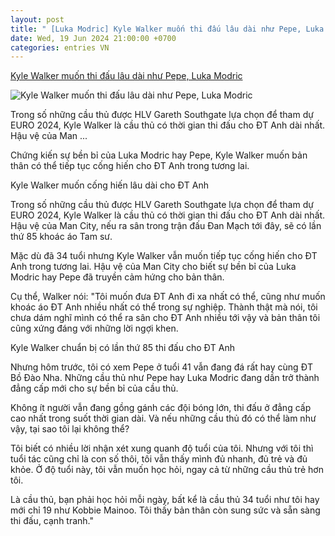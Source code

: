 ```yaml
---
layout: post
title: " [Luka Modric] Kyle Walker muốn thi đấu lâu dài như Pepe, Luka Modric"
date: Wed, 19 Jun 2024 21:00:00 +0700
categories: entries VN
---
```

[Kyle Walker muốn thi đấu lâu dài như Pepe, Luka Modric](https://bongda24h.vn/euro-2024/kyle-walker-muon-thi-dau-lau-dai-nhu-pepe-luka-modric-363-391087.html)

![Kyle Walker muốn thi đấu lâu dài như Pepe, Luka Modric](https://static.bongda24h.vn/medias/standard/2024/06/15/6-1506162347.png)

Trong số những cầu thủ được HLV Gareth Southgate lựa chọn để tham dự EURO 2024, Kyle Walker là cầu thủ có thời gian thi đấu cho ĐT Anh dài nhất. Hậu vệ của Man ...

Chứng kiến sự bền bỉ của Luka Modric hay Pepe, Kyle Walker muốn bản thân có thể tiếp tục cống hiến cho ĐT Anh trong tương lai.

Kyle Walker muốn cống hiến lâu dài cho ĐT Anh

Trong số những cầu thủ được HLV Gareth Southgate lựa chọn để tham dự EURO 2024, Kyle Walker là cầu thủ có thời gian thi đấu cho ĐT Anh dài nhất. Hậu vệ của Man City, nếu ra sân trong trận đấu Đan Mạch tới đây, sẽ có lần thứ 85 khoác áo Tam sư.

Mặc dù đã 34 tuổi nhưng Kyle Walker vẫn muốn tiếp tục cống hiến cho ĐT Anh trong tương lai. Hậu vệ của Man City cho biết sự bền bỉ của Luka Modric hay Pepe đã truyền cảm hứng cho bản thân.

Cụ thể, Walker nói: "Tôi muốn đưa ĐT Anh đi xa nhất có thể, cũng như muốn khoác áo ĐT Anh nhiều nhất có thể trong sự nghiệp. Thành thật mà nói, tôi chưa dám nghĩ mình có thể ra sân cho ĐT Anh nhiều tới vậy và bản thân tôi cũng xứng đáng với những lời ngợi khen.

Kyle Walker chuẩn bị có lần thứ 85 thi đấu cho ĐT Anh

Nhưng hôm trước, tôi có xem Pepe ở tuổi 41 vẫn đang đá rất hay cùng ĐT Bồ Đào Nha. Những cầu thủ như Pepe hay Luka Modric đang dần trở thành đẳng cấp mới cho sự bền bỉ của cầu thủ.

Không ít người vẫn đang gồng gánh các đội bóng lớn, thi đấu ở đẳng cấp cao nhất trong suốt thời gian dài. Và nếu những cầu thủ đó có thể làm như vậy, tại sao tôi lại không thể?

Tôi biết có nhiều lời nhận xét xung quanh độ tuổi của tôi. Nhưng với tôi thì tuổi tác cũng chỉ là con số thôi, tôi vẫn thấy mình đủ nhanh, đủ trẻ và đủ khỏe. Ở độ tuổi này, tôi vẫn muốn học hỏi, ngay cả từ những cầu thủ trẻ hơn tôi.

Là cầu thủ, bạn phải học hỏi mỗi ngày, bất kể là cầu thủ 34 tuổi như tôi hay mới chỉ 19 như Kobbie Mainoo. Tôi thấy bản thân còn sung sức và sẵn sàng thi đấu, cạnh tranh."

